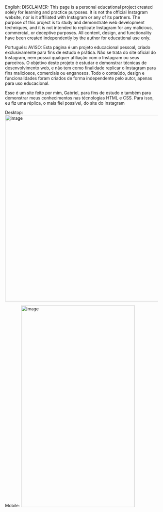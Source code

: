 English:
DISCLAIMER: This page is a personal educational project created solely for learning and practice purposes. It is not the official Instagram website, nor is it affiliated with Instagram or any of its partners. The purpose of this project is to study and demonstrate web development techniques, and it is not intended to replicate Instagram for any malicious, commercial, or deceptive purposes. All content, design, and functionality have been created independently by the author for educational use only.

Português:
AVISO: Esta página é um projeto educacional pessoal, criado exclusivamente para fins de estudo e prática. Não se trata do site oficial do Instagram, nem possui qualquer afiliação com o Instagram ou seus parceiros. O objetivo deste projeto é estudar e demonstrar técnicas de desenvolvimento web, e não tem como finalidade replicar o Instagram para fins maliciosos, comerciais ou enganosos. Todo o conteúdo, design e funcionalidades foram criados de forma independente pelo autor, apenas para uso educacional.

Esse é um site feito por mim, Gabriel, para fins de estudo e também para demonstrar meus conhecimentos nas técnologias HTML e CSS. Para isso, eu fiz uma réplica, o mais fiel possível, do site do Instagram

Desktop:
<img width="1234" height="615" alt="image" src="https://github.com/user-attachments/assets/a519acc2-4cfd-4051-9ea2-a030bad1978f" />

Mobile:
<img width="375" height="665" alt="image" src="https://github.com/user-attachments/assets/3f3cde71-116c-45be-acb6-9682355ec05a" />

